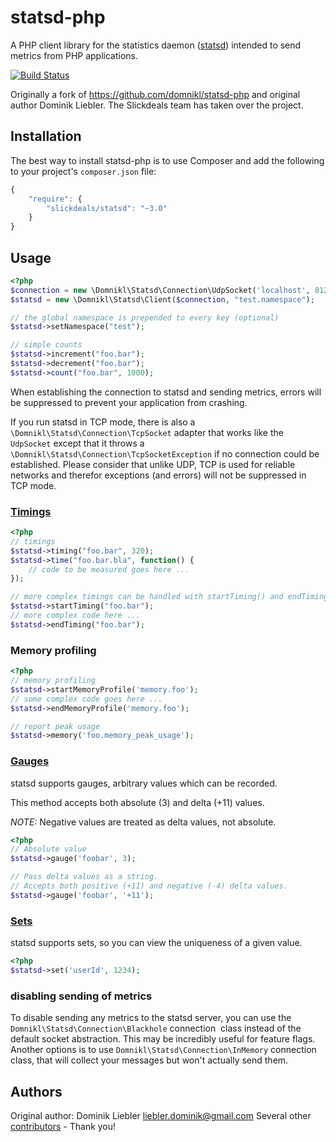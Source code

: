 # statsd-php

A PHP client library for the statistics daemon ([statsd](https://github.com/etsy/statsd)) intended to send metrics from PHP applications.

[![Build Status](https://github.com/slickdeals/statsd-php/workflows/Build%20statsd-php/badge.svg)](https://github.com/slickdeals/statsd-php/actions)

Originally a fork of https://github.com/domnikl/statsd-php and original author Dominik Liebler. The Slickdeals team has
taken over the project.

## Installation

The best way to install statsd-php is to use Composer and add the following to your project's `composer.json` file:

```javascript
{
    "require": {
        "slickdeals/statsd": "~3.0"
    }
}
```

## Usage

```php
<?php
$connection = new \Domnikl\Statsd\Connection\UdpSocket('localhost', 8125);
$statsd = new \Domnikl\Statsd\Client($connection, "test.namespace");

// the global namespace is prepended to every key (optional)
$statsd->setNamespace("test");

// simple counts
$statsd->increment("foo.bar");
$statsd->decrement("foo.bar");
$statsd->count("foo.bar", 1000);
```

When establishing the connection to statsd and sending metrics, errors will be suppressed to prevent your application from crashing.

If you run statsd in TCP mode, there is also a `\Domnikl\Statsd\Connection\TcpSocket` adapter that works like the `UdpSocket` except that it throws a `\Domnikl\Statsd\Connection\TcpSocketException` if no connection could be established.
Please consider that unlike UDP, TCP is used for reliable networks and therefor exceptions (and errors) will not be suppressed in TCP mode.

### [Timings](https://github.com/etsy/statsd/blob/master/docs/metric_types.md#timing)

```php
<?php
// timings
$statsd->timing("foo.bar", 320);
$statsd->time("foo.bar.bla", function() {
    // code to be measured goes here ...
});

// more complex timings can be handled with startTiming() and endTiming()
$statsd->startTiming("foo.bar");
// more complex code here ...
$statsd->endTiming("foo.bar");
```

### Memory profiling

```php
<?php
// memory profiling
$statsd->startMemoryProfile('memory.foo');
// some complex code goes here ...
$statsd->endMemoryProfile('memory.foo');

// report peak usage
$statsd->memory('foo.memory_peak_usage');
```

### [Gauges](https://github.com/etsy/statsd/blob/master/docs/metric_types.md#gauges)

statsd supports gauges, arbitrary values which can be recorded. 

This method accepts both absolute (3) and delta (+11) values. 

*NOTE:* Negative values are treated as delta values, not absolute.

```php
<?php
// Absolute value
$statsd->gauge('foobar', 3);

// Pass delta values as a string. 
// Accepts both positive (+11) and negative (-4) delta values.
$statsd->gauge('foobar', '+11'); 
```

### [Sets](https://github.com/etsy/statsd/blob/master/docs/metric_types.md#sets)

statsd supports sets, so you can view the uniqueness of a given value.

```php
<?php
$statsd->set('userId', 1234);
```

### disabling sending of metrics

To disable sending any metrics to the statsd server, you can use the `Domnikl\Statsd\Connection\Blackhole` connection
 class instead of the default socket abstraction. This may be incredibly useful for feature flags. Another options is
to use `Domnikl\Statsd\Connection\InMemory` connection class, that will collect your messages but won't actually send them.

## Authors

Original author: Dominik Liebler <liebler.dominik@gmail.com>
Several other [contributors](https://github.com/slickdeals/statsd-php/graphs/contributors) - Thank you!
